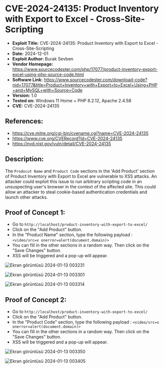 # CVE-2024-24135: Product Inventory with Export to Excel - Cross-Site-Scripting

+ **Exploit Title:** CVE-2024-24135: Product Inventory with Export to Excel - Cross-Site-Scripting
+ **Date:** 2024-12-01
+ **Exploit Author:** Burak Sevben
+ **Vendor Homepage:** https://www.sourcecodester.com/php/17077/product-inventory-export-excel-using-php-source-code.html
+ **Software Link:** https://www.sourcecodester.com/download-code?nid=17077&title=Product+Inventory+with+Export+to+Excel+Using+PHP+and+MySQL+with+Source+Code
+ **Version:** 1.0
+ **Tested on:** Windows 11 Home + PHP 8.2.12, Apache 2.4.58
+ **CVE:** CVE-2024-24135

## References:
+ https://cve.mitre.org/cgi-bin/cvename.cgi?name=CVE-2024-24135
+ https://www.cve.org/CVERecord?id=CVE-2024-24135
+ https://nvd.nist.gov/vuln/detail/CVE-2024-24135

## Description:
The `Prodocut Name` and `Product Code` sections in the 'Add Product' section of Product Inventory with Export to Excel are vulnerable to XSS attacks.
An attacker could exploit this issue to run arbitrary scripting code in an unsuspecting user's browser in the context of the affected site. This could allow an attacker to steal cookie-based authentication credentials and launch other attacks.


## Proof of Concept 1:
+ Go to `http://localhost/product-inventory-with-export-to-excel/`
+ Click on the "Add Product" button.
+ In the "Product Name" section, type the following payload : `<video/src=x onerror=alert(document.domain)>`
+ You can fill in the other sections in a random way. Then click on the "Save Changes" button.
+ XSS will be triggered and a pop-up will appear.


![Ekran görüntüsü 2024-01-13 003231](https://github.com/BurakSevben/2024_Product_Inventory_with_Export_to_Excel_XSS/assets/117217689/de422e4c-9cac-490a-a980-05bc730e621b)

![Ekran görüntüsü 2024-01-13 003301](https://github.com/BurakSevben/2024_Product_Inventory_with_Export_to_Excel_XSS/assets/117217689/8a5faee8-0223-42b5-9571-d15d947130b2)

![Ekran görüntüsü 2024-01-13 003314](https://github.com/BurakSevben/2024_Product_Inventory_with_Export_to_Excel_XSS/assets/117217689/08b26d71-ba92-4586-a00e-abaf16fd007a)

## Proof of Concept 2:
+ Go to `http://localhost/product-inventory-with-export-to-excel/`
+ Click on the "Add Product" button.
+ In the "Product Code" section, type the following payload : `<video/src=x onerror=alert(document.domain)>`
+ You can fill in the other sections in a random way. Then click on the "Save Changes" button.
+ XSS will be triggered and a pop-up will appear.


![Ekran görüntüsü 2024-01-13 003350](https://github.com/BurakSevben/2024_Product_Inventory_with_Export_to_Excel_XSS/assets/117217689/21f0b599-79d2-4398-8d23-fd21e0ea5a11)

![Ekran görüntüsü 2024-01-13 003405](https://github.com/BurakSevben/2024_Product_Inventory_with_Export_to_Excel_XSS/assets/117217689/97804151-7ba5-456d-8f20-1df62bdeb50d)

